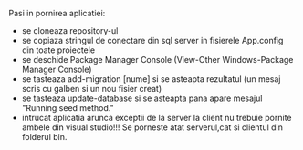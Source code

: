Pasi in pornirea aplicatiei: 
 - se cloneaza repository-ul
 - se copiaza stringul de conectare din sql server in fisierele App.config din toate proiectele
 - se deschide Package Manager Console (View-Other Windows-Package Manager Console)
 - se tasteaza add-migration [nume] si se asteapta rezultatul (un mesaj scris cu galben si un nou fisier creat)
 - se tasteaza update-database si se asteapta pana apare mesajul "Running seed method."
 - intrucat aplicatia arunca exceptii de la server la client nu trebuie pornite ambele din visual studio!!!
Se porneste atat serverul,cat si clientul din folderul bin.
